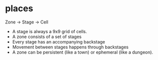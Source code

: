 # places

Zone -> Stage -> Cell

- A stage is always a 9x9 grid of cells.
- A zone consists of a set of stages
- Every stage has an accompanying backstage
- Movement between stages happens through backstages
- A zone can be persistent (like a town) or ephemeral (like a dungeon).

